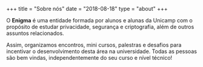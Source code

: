 +++
title = "Sobre nós"
date = "2018-08-18"
type = "about"
+++

O **Enigma** é uma entidade formada por alunos e alunas da Unicamp com o propósito de estudar
privacidade, segurança e criptografia, além de outros assuntos relacionados.

Assim, organizamos encontros, mini cursos, palestras e desafios para incentivar o desenvolvimento desta área na universidade.
Todas as pessoas são bem vindas, independentemente do seu curso e nível técnico!
